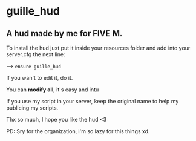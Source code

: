 # guille_hud

## A hud made by me for FIVE M. 

To install the hud just put it inside your resources folder and add into your server.cfg the next line:

--> `ensure guille_hud`

If you wan't to edit it, do it.

You can **modify all**, it's easy and intu

If you use my script in your server, keep the original name to help my publicing my scripts. 

Thx so much, I hope you like the hud <3
 
PD: Sry for the organization, i'm so lazy for this things xd.

